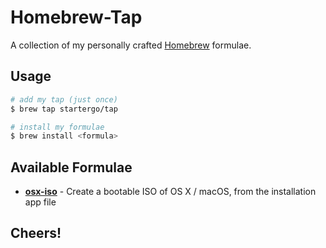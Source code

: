 # Homebrew-Tap

A collection of my personally crafted [Homebrew](https://brew.sh/) formulae.

## Usage

```sh
# add my tap (just once)
$ brew tap startergo/tap

# install my formulae
$ brew install <formula>
```

## Available Formulae

  - **[osx-iso](https://github.com/startergo/osx-iso)** - Create a bootable ISO of OS X / macOS, from the installation app file

## Cheers!
